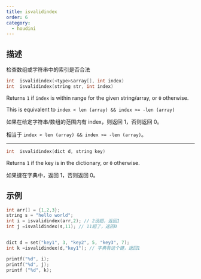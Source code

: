 ```yaml
---
title: isvalidindex
order: 6
category:
  - houdini
---
```

    
## 描述

检查数组或字符串中的索引是否合法

```c
int  isvalidindex(<type>&array[], int index)
int  isvalidindex(string str, int index)
```

Returns `1` if `index` is within range for the given string/array, or `0`
otherwise.

This is equivalent to `index < len (array) && index >= -len (array)`

如果在给定字符串/数组的范围内有 index，则返回 1，否则返回 0。

相当于 `index < len (array) && index >= -len (array)`。

---

```c
int  isvalidindex(dict d, string key)
```

Returns `1` if the key is in the dictionary, or `0` otherwise.

如果键在字典中，返回 1，否则返回 0。

## 示例

```c
int arr[] = {1,2,3};
string s = "hello world";
int i = isvalidindex(arr,2); // 2没超，返回1
int j =isvalidindex(s,11); // 11超了，返回0


dict d = set("key1", 3, "key2", 5, "key3", 7);
int k =isvalidindex(d,"key1"); // 字典有这个键，返回1

printf("%d", i);
printf("%d", j);
printf ("%d", k);
```
